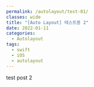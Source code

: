 ```yaml
---
permalink: /autolayout/test-01/
classes: wide
title: "[Auto Layout] 테스트용 2"
date: 2022-01-11
categories:
  - Autolayout
tags:
  - swift
  - iOS
  - autolayout
---
```


test post 2